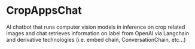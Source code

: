 # CropAppsChat
AI chatbot that runs computer vision models in inference on crop related images and chat retrieves information on label from OpenAI via Langchain and derivative technologies (i.e. embed chain, ConversationChain, etc...) 
